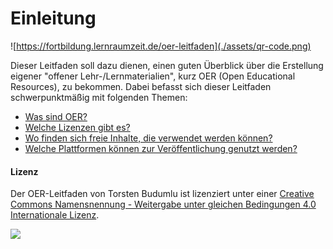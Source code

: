 # Einleitung

![https://fortbildung.lernraumzeit.de/oer-leitfaden](./assets/qr-code.png)

Dieser Leitfaden soll dazu dienen, einen guten Überblick über die Erstellung eigener "offener Lehr-/Lernmaterialien", kurz OER \(Open Educational Resources\), zu bekommen. Dabei befasst sich dieser Leitfaden schwerpunktmäßig mit folgenden Themen:

* [Was sind OER?](docs/OER.html)
* [Welche Lizenzen gibt es?](docs/Lizenzen.html)
* [Wo finden sich freie Inhalte, die verwendet werden können?](docs/FreieInhalte.html)
* [Welche Plattformen können zur Veröffentlichung genutzt werden?](docs/Lizenzen.html)

#### Lizenz

Der OER-Leitfaden von Torsten Budumlu ist lizenziert unter einer [Creative Commons Namensnennung - Weitergabe unter gleichen Bedingungen 4.0 Internationale Lizenz](http://creativecommons.org/licenses/by-sa/4.0/).

![](https://budumlu.github.io/OER-Leitfaden/assets/88x31.png)
